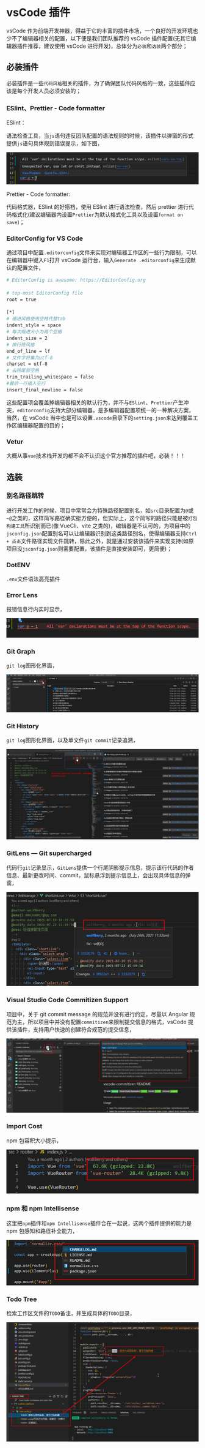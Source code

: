 # vsCode 插件

vsCode 作为前端开发神器，得益于它的丰富的插件市场，一个良好的开发环境也少不了编辑器相关的配置，以下便是我们团队推荐的 vsCode 插件配置(无其它编辑器插件推荐，建议使用 vsCode 进行开发)，总体分为`必装`和`选装`两个部分；

## 必装插件

必装插件是一些`代码风格`相关的插件，为了确保团队代码风格的一致，这些插件应该是每个开发人员必须安装的；

### ESlint、Prettier - Code formatter

ESlint：

语法检查工具，当`js`语句违反团队配置的语法规则的时候，该插件以弹窗的形式提供`js`语句具体规则错误提示，如下图，

![img](.\img\eslint.png)

Prettier - Code formatter:

代码格式器，ESlint 的好搭档，使用 ESlint 进行语法检查，然后 prettier 进行代码格式化(建议编辑器内设置`Prettier`为默认格式化工具以及设置`format on save`)；

### EditorConfig for VS Code

通过项目中配置`.editorconfig`文件来实现对编辑器工作区的一些行为限制，可以在编辑器中键入`F1`打开 vsCode 运行台，输入`Generate .editorconfig`来生成默认的配置文件，

```bash
# EditorConfig is awesome: https://EditorConfig.org

# top-most EditorConfig file
root = true

[*]
# 缩进风格使用空格代替tab
indent_style = space
# 每次缩进大小为两个空格
indent_size = 2
# 换行符风格
end_of_line = lf
# 文件字符集为utf-8
charset = utf-8
# 去除尾部空格
trim_trailing_whitespace = false
#最后一行插入空行
insert_final_newline = false
```

这些配置项会覆盖掉编辑器相关的默认行为，并不与`ESlint`、`Prettier`产生冲突，`editorconfig`支持大部分编辑器，是多编辑器配置项统一的一种解决方案，当然，在 vsCode 当中也是可以设置`.vscode`目录下的`setting.json`来达到覆盖工作区编辑器配置的目的；

### Vetur

大概从事`vue`技术栈开发的都不会不认识这个官方推荐的插件吧，必装！！！

## 选装

### 别名路径跳转

进行开发工作的时候，项目中常常会为特殊路径配置别名，如`src`目录配置为`@`或`~@`之类的，这样简写路径确实挺方便的，但实际上，这个简写的路径只能是被`打包构建工具`所识别而已(像 VueCli、vite 之类的)，编辑器是不认可的，为项目中的`jsconfig.json`配置别名可以让编辑器识别到这类路径别名，使得编辑器支持`Ctrl + 点击`文件路径实现文件跳转，除此之外，就是通过安装该插件来实现支持(如原项目没`jsconfig.json`则需要配置，该插件是直接安装即可，更简便)；

### DotENV

`.env`文件语法高亮插件

### Error Lens

报错信息行内实时显示，

![error_lens.png](.\img\error_lens.png)

### Git Graph

`git log`图形化界面，

![git graph](.\img\git_graph.png)

### Git History

`git log`图形化界面，以及单文件`git commit`记录追溯，

![git_history.png](.\img\git_history.png)

### GitLens — Git supercharged

代码行`git`记录显示，`GitLens`提供一个行尾阴影提示信息，提示该行代码的作者信息、最新更改时间、commit，鼠标悬浮到提示信息上，会出现具体信息的弹窗，

![git_lens.png](.\img\git_lens.png)

### Visual Studio Code Commitizen Support

项目中，关于 git commit message 的规范并没有进行约定，尽量以 Angular 规范为主，所以项目中并没有配置`commitizen`来限制提交信息的格式，vsCode 提供该插件，支持用户快速的创建符合规范的提交信息，

![commitizen](.\img\commitizen.png)

### Import Cost

npm 包容积大小提示，

![import_cost.png](.\img\import_cost.png)

### npm 和 npm Intellisense

这里把`npm`插件和`npm Intellisense`插件合在一起说，这两个插件提供的能力是 npm 包感知和路径补全能力，

![npm](.\img\npm.png)

### Todo Tree

检索工作区文件的`TODO`备注，并生成具体的`TODO`目录，

![todo_tree.png](.\img\todo_tree.png)

